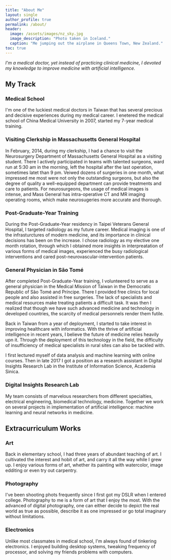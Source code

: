 ```yaml
---
title: "About Me"
layout: single
author_profile: true
permalink: /about/
header:
  image: /assets/images/nz_sky.jpg
  image_description: "Photo taken in Iceland."
  caption: "Me jumping out the airplane in Queens Town, New Zealand."
toc: true
---
```



_I'm a medical doctor, yet instead of practicing clinical medicine, I devoted my knowledge to improve medicine with artificial intelligence._

## My Track

### Medical School
I'm one of the luckiest medical doctors in Taiwan that has several precious and decisive experiences during my medical career. I enetered the medical school of China Medical University in 2007, started my 7-year medical training.

### Visiting Clerkship in Massachusetts General Hospital
In February, 2014, during my clerkship, I had a chance to visit the Neurosurgery Department of Massachusetts General Hospital as a visiting student. There I actively participated in teams with talented surgeons, ward run at 5:30 am in the morning, left the hospital after the last operation, sometimes latet than 9 pm. Veiwed dozens of surgeries in one month, what impressed me most were not only the outstanding surgeons, but also the degree of quality a well-equipped department can provide treatments and care to patients. For neurosurgeons, the usage of medical images is intense, and Mass General has intra-operative CT and MR imaging operating rooms, which make neurosugeries more accurate and thorough.

### Post-Graduate-Year Training
During the Post-Graduate-Year residency in Taipei Veterans General Hospital, I targeted radiology as my future career. Medical imaging is one of the infrasturctures of modern medicine, and its importance in clinical decisions has been on the increase. I chose radiology as my elective one month rotation, through which I obtained more insights in interpreatation of various forms of medical images, experienced the busy radiological interventions and cared post-neurovascular-intervention patients.

### General Physician in São Tomé
After completed Post-Graduate-Year training, I volunteered to serve as a general physician in the Medical Mission of Taiwan in the Democratic Republic of São Tomé and Príncipe. There I provided free clinics for local people and also assisted in free surgeries. The lack of specialists and medical resources make treating patients a difficult task. It was then I realized that though we have such advanced medicine and technology in developed countries, the scarcity of medical personnels render them futile. 

Back in Taiwan from a year of deployment, I started to take interest in improving healthcare with informatics. With the thrive of artificial intelligence in recent years, I believe the future of medicine relies heavily upn it. Through the deployment of this technology in the field, the difficulty of insufficiency of medical specialists in rural sites can also be tackled with.

I first lectured myself of data analysis and machine learning with online courses. Then in late 2017 I got a position as a research assistant in Digital Insights Research Lab in the Institute of Information Science, Academia Sinica. 

### Digital Insights Research Lab
My team consists of marvelous researchers from different specialties, electrical engineering, biomedical technology, medicine. Together we work on several projects in implementation of artificial intelligence: machine learning and neural networks in medicine.

## Extracurriculum Works

### Art
Back in elementary school, I had three years of abundant teaching of art. I cultivated the interest and hobit of art, and carry it all the way while I grew up.
I enjoy various forms of art, whether its painting with watercolor, image edditing or even try out carpentry.

### Photography
I've been shooting phots frequently since I first got my DSLR when I entered college. Photography to me is a form of art that I enjoy the most. With the advanced of digital photography, one can either decide to depict the real world as true as possible, describe it as one impressed or go total imaginary without limitations.

### Electronics
Unlike most classmates in medical school, I'm always found of tinkering electronics. I enjoyed building desktop systems, tweaking frequency of processor, and solving my friends problems with computers.
